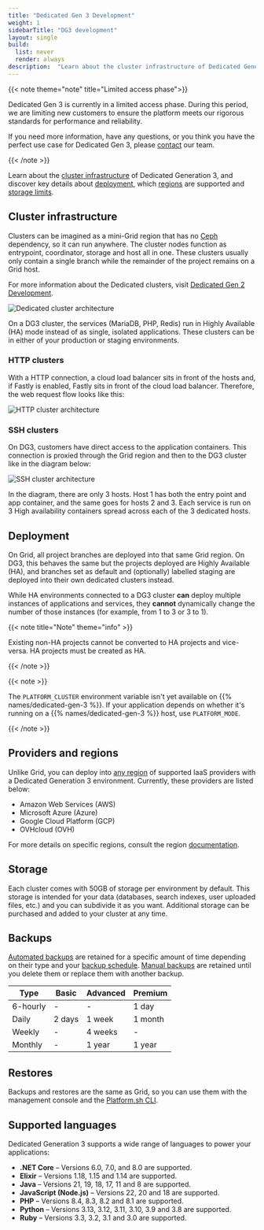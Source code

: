 ```yaml
---
title: "Dedicated Gen 3 Development"
weight: 1
sidebarTitle: "DG3 development"
layout: single
build:
  list: never
  render: always
description:  "Learn about the cluster infrastructure of Dedicated Generation 3, and discover key details about deployment, which regions are supported, storage limits, backups, restores and supported languages and frameworks."
---
```


{{< note theme="note" title="Limited access phase">}}

Dedicated Gen 3 is currently in a limited access phase. During this period, we are limiting new customers to ensure the platform meets our rigorous standards for performance and reliability.

If you need more information, have any questions, or you think you have the perfect use case for Dedicated Gen 3, please [contact](https://platform.sh/contact/) our team.

{{< /note >}}

Learn about the [cluster infrastructure](#cluster-infrastructure) of Dedicated Generation 3, and discover key details about [deployment](#deployment), which [regions](#providers-and-regions) are supported and [storage limits](#storage).

## Cluster infrastructure 

Clusters can be imagined as a mini-Grid region that has no [Ceph](/glossary/_index.md#ceph) dependency, so it can run anywhere. The cluster nodes function as entrypoint, coordinator, storage and host all in one. These clusters usually only contain a single branch while the remainder of the project remains on a Grid host. 

For more information about the Dedicated clusters, visit [Dedicated Gen 2 Development](/dedicated-environments/dedicated-gen-2/development.md#cluster-infrastructure).

![Dedicated cluster architecture](/images/dedicated/cluster-infrastructure.svg "0.50")

On a DG3 cluster, the services (MariaDB, PHP, Redis) run in Highly Available (HA) mode instead of as single, isolated applications. These clusters can be in either of your production or staging environments.

### HTTP clusters

With a HTTP connection, a cloud load balancer sits in front of the hosts and, if Fastly is enabled, Fastly sits in front of the cloud load balancer. Therefore, the web request flow looks like this:

![HTTP cluster architecture](/images/dedicated/http-cluster.svg "0.50")

### SSH clusters

On DG3, customers have direct access to the application containers. This connection is proxied through the Grid region and then to the DG3 cluster like in the diagram below:

![SSH cluster architecture](/images/dedicated/ssh-cluster.svg "0.50")

In the diagram, there are only 3 hosts. Host 1 has both the entry point and app container, and the same goes for hosts 2 and 3. Each service is run on 3 High availability containers spread across each of the 3 dedicated hosts.

## Deployment

On Grid, all project branches are deployed into that same Grid region. On DG3, this behaves the same but the projects deployed are Highly Available (HA), and branches set as default and (optionally) labelled staging are deployed into their own dedicated clusters instead.

While HA environments connected to a DG3 cluster **can** deploy multiple instances of applications and services, they **cannot** dynamically change the number of those instances (for example, from 1 to 3 or 3 to 1).

{{< note title="Note" theme="info" >}}

Existing non-HA projects cannot be converted to HA projects and vice-versa. HA projects must be created as HA.

{{< /note >}}

{{< note >}}

The `PLATFORM_CLUSTER` environment variable isn't yet available on {{% names/dedicated-gen-3 %}}. If your application depends on whether it's running on a {{% names/dedicated-gen-3 %}} host, use `PLATFORM_MODE`.

{{< /note >}}

## Providers and regions

Unlike Grid, you can deploy into [any region](/development/regions.md#regions) of supported IaaS providers with a Dedicated Generation 3 environment. Currently, these providers are listed below:

-   Amazon Web Services (AWS)
-   Microsoft Azure (Azure)
-   Google Cloud Platform (GCP)
-   OVHcloud (OVH) 

For more details on specific regions, consult the region [documentation](/development/regions.md#regions).

## Storage

Each cluster comes with 50GB of storage per environment by default. This storage is intended for your data (databases, search indexes, user uploaded files, etc.) and you can subdivide it as you want. Additional storage can be purchased and added to your cluster at any time.

## Backups

[Automated backups](environments/backup.md#use-automated-backups) are retained for a specific amount of time depending on their type and your [backup schedule](/environments/backup.md#backup-schedule). [Manual backups](/environments/backup.md#create-a-manual-backup) are retained until you delete them or replace them with another backup.

| Type           | Basic               | Advanced        | Premium    |
|----------------|---------------------|-----------------|------------|
| 6-hourly       | -                   | -               | 1 day      |                
| Daily          | 2 days              | 1 week          | 1 month    |
| Weekly         | -                   | 4 weeks         | -          |
| Monthly        | -                   | 1 year          | 1 year     | 

## Restores

Backups and restores are the same as Grid, so you can use them with the management console and the [Platform.sh CLI](/administration/cli/_index.md).

## Supported languages 

Dedicated Generation 3 supports a wide range of languages to power your applications:

- **.NET Core** – Versions 6.0, 7.0, and 8.0 are supported.
- **Elixir**  – Versions 1.18, 1.15 and 1.14 are supported.
- **Java** – Versions 21, 19, 18, 17, 11 and 8 are supported.
- **JavaScript (Node.js)** – Versions 22, 20 and 18 are supported.
- **PHP** – Versions 8.4, 8.3, 8.2 and 8.1 are supported.
- **Python** – Versions 3.13, 3.12, 3.11, 3.10, 3.9 and 3.8 are supported.
- **Ruby** – Versions 3.3, 3.2, 3.1 and 3.0 are supported.
